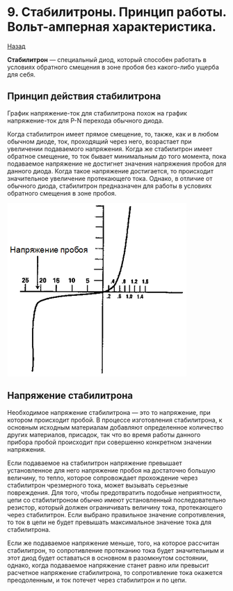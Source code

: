 # 9. Стабилитроны. Принцип работы. Вольт-амперная характеристика.

[Назад](EISX.md)

**Стабилитрон** — специальный диод, который способен работать в условиях обратного смещения в зоне пробоя без какого-либо ущерба для себя.

## Принцип действия стабилитрона

График напряжение-ток для стабилитрона похож на график напряжение-ток для P-N перехода обычного диода.

Когда стабилитрон имеет прямое смещение, то, также, как и в любом обычном диоде, ток, проходящий через него, возрастает при увеличении подаваемого напряжения. Когда же стабилитрон имеет обратное смещение, то ток бывает минимальным до того момента, пока подаваемое напряжение не достигнет значения напряжения пробоя для данного диода. Когда такое напряжение достигается, то происходит значительное увеличение протекающего тока. Однако, в отличие от обычного диода, стабилитрон предназначен для работы в условиях обратного смещения в зоне пробоя.

![ВАХ](images/17.jpg)

## Напряжение стабилитрона

Необходимое напряжение стабилитрона — это то напряжение, при котором происходит пробой. В процессе изготовления стабилитрона, к основным исходным материалам добавляют определенное количество других материалов, присадок, так что во время работы данного прибора пробой происходит при совершенно конкретном значении напряжения.

Если подаваемое на стабилитрон напряжение превышает установленное для него напряжение пробоя на достаточно большую величину, то тепло, которое сопровождает прохождение через стабилитрон чрезмерного тока, может вызывать серьезные повреждения. Для того, чтобы предотвратить подобные неприятности, цепи со стабилитроном обычно имеют установленный последовательно резистор, который должен ограничивать величину тока, протекающего через стабилитрон. Если выбрано правильное значение сопротивления, то ток в цепи не будет превышать максимальное значение тока для стабилитрона.

Если же подаваемое напряжение меньше, того, на которое рассчитан стабилитрон, то сопротивление протеканию тока будет значительным и этот диод будет оставаться в основном в разомкнутом состоянии, однако, когда подаваемое напряжение станет равно или превысит расчетное напряжение стабилитрона, то сопротивление тока окажется преодоленным, и ток потечет через стабилитрон и по цепи.

